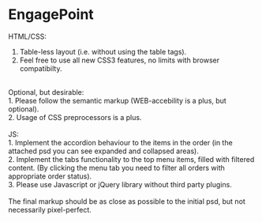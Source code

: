 # EngagePoint
HTML/CSS:</br>
1. Table-less layout (i.e. without using the table tags).</br>
2. Feel free to use all new CSS3 features, no limits with browser compatibilty.</br>
</br>
Optional, but desirable:</br>
1. Please follow the semantic markup (WEB-accebility is a plus, but optional).</br>
2. Usage of CSS preprocessors is a plus.</br>
</br>
JS:</br>
1. Implement the accordion behaviour to the items in the order (in the attached psd you can see expanded and collapsed areas).</br>
2. Implement the tabs functionality to the top menu items, filled with filtered content. (By clicking the menu tab you need to filter all orders with appropriate order status).</br>
3. Please use Javascript or jQuery library without third party plugins.</br>
</br>
The final markup should be as close as possible to the initial psd, but not necessarily pixel-perfect.
